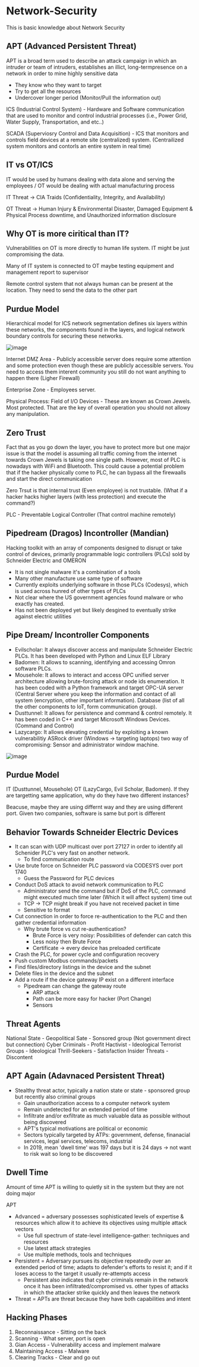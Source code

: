 # Network-Security

This is basic knowledge about Network Security 


## APT (Advanced Persistent Threat) 

APT is a broad term used to describe an attack campaign in which an intruder or team of intruders, establishes an illict, long-termpresence on a network in order to mine highly sensitive data

- They know who they want to target
- Try to get all the resources 
- Undercover longer period (Monitor/Pull the information out) 

ICS (Industrial Control System) - Hardware and Software communication that are used to monitor and control industrial processes (i.e., Power Grid, Water Supply, Transportation, and etc..) 

SCADA (Superviosry Control and Data Acquisition) - ICS that monitors and controls field devices at a remote site (centralized) system. (Centrailized system monitors and contorls an entire system in real time) 

## IT vs OT/ICS 

IT would be used by humans dealing with data alone and serving the employees / OT would be dealing with actual manufacturing process

IT Threat -> CIA Traids (Confidentiality, Integrity, and Availability) 

OT Threat -> Human Injury & Environmental Disaster, Damaged Equipment & Physical Process downtime, and Unauthorized information disclosure

## Why OT is more ciritical than IT?

Vulnerabilities on OT is more directly to human life system. IT might be just compromising the data.

Many of IT system is connected to OT maybe testing equipment and management report to supervisor 

Remote control system that not always human can be present at the location. They need to send the data to the other part 

## Purdue Model 

Hierarchical model for ICS network segmentation defines six layers within these networks, the components found in the layers, and logical network boundary controls for securing these networks. 

![image](https://user-images.githubusercontent.com/79100627/195395203-6f9486dc-8104-459e-89e2-a5e8ed739996.png)

Internet DMZ Area - Publicly accessible server does require some attention and some protection even though these are publicly accessible servers. You need to access them interent community you still do not want anything to happen there (Ligher Firewall) 

Enterprise Zone - Employees server. 

Physical Process: Field of I/O Devices - These are known as Crown Jewels. Most protected. That are the key of overall operation you should not allowy any manipulation. 

## Zero Trust 

Fact that as you go down the layer, you have to protect more but one major issue is that the model is assuming all traffic coming from the internet towards Crown Jewels is taking one single path. However, most of PLC is nowadays with WiFi and Bluetooth. This could cause a potential problem that if the hacker physically come to PLC, he can bypass all the firewaalls and start the direct communication

Zero Trsut is that internal trust (Even employee) is not trustable. (What if a hacker hacks higher layers (with less protection) and execute the command?) 

PLC - Preventable Logical Controller (That control machine remotely) 

## Pipedream (Dragos) Incontroller (Mandian)

Hacking toolkit with an array of components designed to disrupt or take control of devices, primarily programmable logic controllers (PLCs) sold by Schneider Electric and OMERON 

- It is not single malware it's a combination of a tools 
- Many other manufacture use same type of software 
- Currently exploits underlying software in those PLCs (Codesys), which is used across hunred of other types of PLCs 
- Not clear where the US government agencies found malware or who exactly has created. 
- Has not been deployed yet but likely desgined to eventually strike against electric utilities

## Pipe Dream/ Incontroller Components 

- Evilscholar: It always discover access and manipulate Schneider Electric PLCs. It has been developed with Python and Linux ELF Library 
- Badomen: It allows to scanning, identifying and accessing Omron software PLCs. 
- Mousehole: It allows to interact and access OPC unified server architecture allowing brute-forcing attack or node ids enumeration. It has been coded with a Python framework and target OPC-UA server (Central Server where you keep the information and contact of all system (encryption, other important information). Database (list of all the other components to IoT, form communication group). 
- Dusttunnel: It allows for persistence and command & control remotely. It has been coded in C++ and target Microsoft Windows Devices. (Command and Control)
- Lazycargo: It allows elevating credential by exploiting a known vulnerabilitiy ASRock driver (Windows -> targeting laptops) two way of compromising: Sensor and administrator window machine. 

![image](https://user-images.githubusercontent.com/79100627/195409022-55fe7830-4a0c-4020-8528-e380862b0f6f.png)

## Purdue Model

IT (Dusttunnel, Mousehole) OT (LazyCargo, Evil Scholar, Badomen). If they are targetting same application, why do they have two different instances?

Beacuse, maybe they are using differnt way and they are using different port. Given two companies, software is same but port is different 

## Behavior Towards Schneider Electric Devices

- It can scan with UDP multicast over port 27127 in order to identify all Schenider PLC's very fast on another network.
  - To find communication route 
- Use brute force on Schneider PLC password via CODESYS over port 1740 
  - Guess the Password for PLC devices 
- Conduct DoS attack to avoid network communication to PLC 
  - Administrator send the command but if DoS of the PLC, command might executed much time later (Which it will affect system) time out
  - TCP -> TCP might break if you have not received packet in time 
  - Sensitive to format 
- Cut connection in order to force re-authentication to the PLC and then gather credential information 
  - Why brute force vs cut re-authentication? 
    - Brute Force is very noisy: Possibilities of defender can catch this 
    - Less noisy then Brute Force 
    - Certificate -> every device has preloaded certificate 
- Crash the PLC, for power cycle and configuration recovery 
- Push custom Modbus commands/packets 
- Find files/directory listings in the device and the subnet 
- Delete files in the device and the subnet 
- Add a route if the device gateway IP exist on a different interface 
  - Pipedream can change the gateway route 
     - ARP attack
     - Path can be more easy for hacker (Port Change)
     - Sensors 

## Threat Agents 

National State - Geopolitical 
Sate - Sonsored group (Not government direct but connection) 
Cyber Criminals - Profit 
Hactivist - Ideological 
Terrorist Groups - Ideological 
Thrill-Seekers - Satisfaction 
Insider Threats - Discontent

## APT Again (Adavnaced Persistent Threat) 

- Stealthy threat actor, typically a nation state or state - sponsored group but recently also criminal groups 
  - Gain unauthorization access to a computer network system 
  - Remain undetected for an extended period of time 
  - Infiltrate and/or exfiltrate as much valuable data as possible without being discovered 
  - APT's typical motivations are political or economic 
  - Sectors typically targeted by ATPs: government, defense, finanacial services, legal services, telecoms, industrial 
  - In 2019, mean 'dwell time' was 197 days but it is 24 days -> not want to risk wait so long to be discovered 
  
 ## Dwell Time 
 
 Amount of time APT is willing to quietly sit in the system but they are not doing major 
 
 APT 
  - Advanced = adversary possesses sophisticated levels of expertise & resources which allow it to achieve its objectives using multiple attack vectors 
    - Use full spectrum of state-level intelligence-gather: techniques and resources 
    - Use latest attack strategies 
    - Use multiple methods, tools and techniques 
  - Persistent = Adversary pursues its objective repeatedly over an extended period of time; adapts to defender's efforts to resist it; and if it loses access to the target it usually re-attempts access 
    - Persistent also indicates that cyber criminals remain in the network once it has been infiltrated/compromised vs. other types of attacks in which the attacker strike quickly and then leaves the network 
  - Threat = APTs are threat because they have both capabilities and intent 
  
## Hacking Phases 

1. Reconnaissance - Sitting on the back 
2. Scanning - What server, port is open
3. Gian Access - Vulnerability access and implement malware 
4. Maintaining Access - Malware 
5. Clearing Tracks - Clear and go out 
